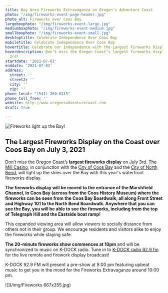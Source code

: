 ```yaml
---
title: Bay Area Fireworks Extravaganza on Oregon's Adventure Coast
photo: "/img/fireworks-event-page-header.jpg"
photo_alt: Fireworks over Coos Bay
largeboxphoto: "/img/fireworks-event-large.jpg"
mediumboxphoto: "/img/fireworks-event-medium.jpg"
smallboxphoto: "/img/fireworks-event-small.jpg"
desktoptitle: Celebrate Independence Over Coos Bay
mobiletitle: Celebrate Independence Over Coos Bay
hovertitle: Celebrate our Independence with the Largest Fireworks Display on the Coast!
hoverdescription: Don’t miss the Oregon Coast’s largest fireworks display on July
  3rd!
startdate: '2021-07-03'
enddate: '2021-07-03'
address:
  street: ''
  street2: ''
  city: ''
  zip: ''
phone_local: "(541) 269-0215"
phone_toll_free: ''
website: http://www.oregonsadventurecoast.com
draft: true

---
```

![Fireworks light up the Bay!](/img/stevenm-2016-103-3rjuly1.jpg "Fireworks light up the Bay!")

## The Largest Fireworks Display on the Coast over Coos Bay on July 3, 2021

Don’t miss the Oregon Coast’s **largest fireworks display** on July 3rd. [The Mill Casino](https://www.themillcasino.com/), in conjunction with the [City of Coos Bay](http://coosbay.org/) and the [City of North Bend](https://www.northbendoregon.us/), will light up the skies over the Bay with this year's waterfront fireworks display.

**The fireworks display will be moved to the entrance of the Marshfield Channel, in Coos Bay (across from the Coos History Museum) where the fireworks can be seen from the Coos Bay Boardwalk, all along Front Street and Highway 101 to the North Bend Boardwalk. Anywhere that you can see the Bay, you will be able to see the fireworks, including from the top of Telegraph Hill and the Eastside boat ramp!**

This expanded viewing area will allow viewers to socially distance from others not in their group. We encourage residents and visitors alike to enjoy the fireworks while staying safe.

**The 20-minute fireworks show commences at 10pm** and will be synchronized to music on K-DOCK radio.  Tune in to [K-DOCK radio 92.9 fm](https://kdockfm.com/) for the live remote and firework display broadcast! 

K-DOCK 92.9 FM will present a pre-show at 9:00 pm featuring upbeat music to get you in the mood for the Fireworks Extravaganza around 10:00 pm.

![](/img/Fireworks 667x355.jpg)